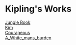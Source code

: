 # Kipling's Works
[Jungle Book](/notes/Jungle_Book)  
[Kim](/notes/Kim_Kipling)  
[Courageous](/notes/Courageous_Kipling)  
[A_White_mans_burden](/notes/A_White_mans_burden)  
